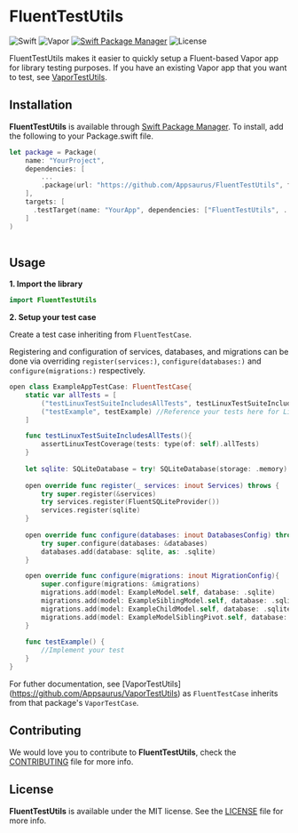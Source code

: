 # FluentTestUtils
![Swift](http://img.shields.io/badge/swift-4.1-brightgreen.svg)
![Vapor](http://img.shields.io/badge/vapor-3.0-brightgreen.svg)
[![Swift Package Manager](https://img.shields.io/badge/SPM-compatible-4BC51D.svg?style=flat)](https://swift.org/package-manager/)
![License](http://img.shields.io/badge/license-MIT-CCCCCC.svg)

FluentTestUtils makes it easier to quickly setup a Fluent-based Vapor app for library testing purposes. If you have an existing Vapor app that you want to test, see [VaporTestUtils](https://github.com/Appsaurus/VaporTestUtils).

## Installation

**FluentTestUtils** is available through [Swift Package Manager](https://swift.org/package-manager/). To install, add the following to your Package.swift file.

```swift
let package = Package(
    name: "YourProject",
    dependencies: [
        ...
        .package(url: "https://github.com/Appsaurus/FluentTestUtils", from: "0.1.0"),
    ],
    targets: [
      .testTarget(name: "YourApp", dependencies: ["FluentTestUtils", ... ])
    ]
)
        
```
## Usage

**1. Import the library**

```swift
import FluentTestUtils
```

**2. Setup your test case**

Create a test case inheriting from `FluentTestCase`. 

Registering and configuration of services, databases, and migrations can be done via overriding `register(services:)`, `configure(databases:)` and `configure(migrations:)` respectively.

```swift
open class ExampleAppTestCase: FluentTestCase{
	static var allTests = [
		("testLinuxTestSuiteIncludesAllTests", testLinuxTestSuiteIncludesAllTests),		
		("testExample", testExample) //Reference your tests here for Linux check
	]

	func testLinuxTestSuiteIncludesAllTests(){
		assertLinuxTestCoverage(tests: type(of: self).allTests)
	}
	
	let sqlite: SQLiteDatabase = try! SQLiteDatabase(storage: .memory)
	
	open override func register(_ services: inout Services) throws {
		try super.register(&services)
		try services.register(FluentSQLiteProvider())
		services.register(sqlite)
	}
	
	open override func configure(databases: inout DatabasesConfig) throws{
		try super.configure(databases: &databases)
		databases.add(database: sqlite, as: .sqlite)
	}

	open override func configure(migrations: inout MigrationConfig){
		super.configure(migrations: &migrations)
		migrations.add(model: ExampleModel.self, database: .sqlite)
		migrations.add(model: ExampleSiblingModel.self, database: .sqlite)
		migrations.add(model: ExampleChildModel.self, database: .sqlite)
		migrations.add(model: ExampleModelSiblingPivot.self, database: .sqlite)
	}
	
	func testExample() {
		//Implement your test
	}
}
```

For futher documentation, see [VaporTestUtils] (https://github.com/Appsaurus/VaporTestUtils) as `FluentTestCase` inherits from that package's `VaporTestCase`.
## Contributing

We would love you to contribute to **FluentTestUtils**, check the [CONTRIBUTING](https://github.com/Appsaurus/FluentTestUtils/blob/master/CONTRIBUTING.md) file for more info.

## License

**FluentTestUtils** is available under the MIT license. See the [LICENSE](https://github.com/Appsaurus/FluentTestUtils/blob/master/LICENSE.md) file for more info.
